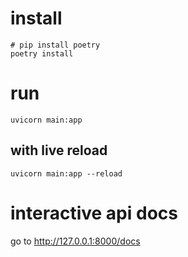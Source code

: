 # install

```console
# pip install poetry
poetry install

```

# run

```console
uvicorn main:app

```
## with live reload

```console
uvicorn main:app --reload

```

# interactive api docs

go to <http://127.0.0.1:8000/docs>
